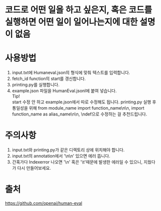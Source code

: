 # 코드로 어떤 일을 하고 싶은지, 혹은 코드를 실행하면 어떤 일이 일어나는지에 대한 설명이 없음
# 사용방법  
1. input.txt에 Humaneval.json의 형식에 맞춰 텍스트를 입력합니다.  
2. fetch_id function의 start를 갱신합니다.  
3. printing.py를 실행합니다.  
4. example.json 파일을 HumanEval.jsonl에 붙여 넣습니다.  
Tip!  
start 수정 안 하고 example.json에서 따로 수정해도 됩니다. 
printing.py 실행 후 통일성을 위해 from module_name import function_name\n\n, import function_name as alias_name\n\n, \ndef으로 수정하는 걸 추천드립니다.
# 주의사항  
1. input.txt와 printing.py가 같은 디렉토리 상에 위치해야 합니다.  
2. input.txt의 annotation에서 '\n\n' 있으면 에러 뜹니다.    
3. 간혹가다 Indexerror 나오면 '\n' 혹은 '\t'때문에 발생한 에러일 수 있으니, 지웠다가 다시 만들어보세요.  
# 출처
https://github.com/openai/human-eval
